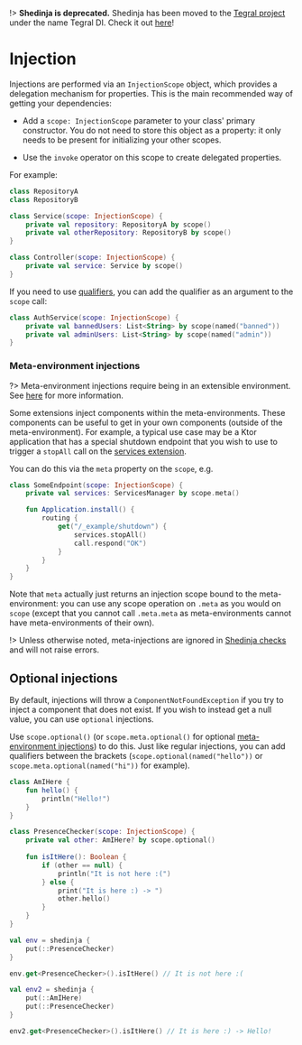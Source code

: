 !> **Shedinja is deprecated.** Shedinja has been moved to the [Tegral project](https://tegral.zoroark.guru) under the name Tegral DI. Check it out [here](https://tegral.zoroark.guru/docs/core/di)!

# Injection

Injections are performed via an `InjectionScope` object, which provides a delegation mechanism for properties. This is the main recommended way of getting your dependencies:

- Add a `scope: InjectionScope` parameter to your class' primary constructor. You do not need to store this object as a property: it only needs to be present for initializing your other scopes.

- Use the `invoke` operator on this scope to create delegated properties.

For example:

```kotlin
class RepositoryA
class RepositoryB

class Service(scope: InjectionScope) {
    private val repository: RepositoryA by scope()
    private val otherRepository: RepositoryB by scope()
}

class Controller(scope: InjectionScope) {
    private val service: Service by scope()
}
```

If you need to use [qualifiers](#qualifiers), you can add the qualifier as an argument to the `scope` call:

```kotlin
class AuthService(scope: InjectionScope) {
    private val bannedUsers: List<String> by scope(named("banned"))
    private val adminUsers: List<String> by scope(named("admin"))
}
```

### Meta-environment injections

?> Meta-environment injections require being in an extensible environment. See [here](extensions/Introduction.md#meta-environment) for more information.

Some extensions inject components within the meta-environments. These components can be useful to get in your own components (outside of the meta-environment). For example, a typical use case may be a Ktor application that has a special shutdown endpoint that you wish to use to trigger a `stopAll` call on the [services extension](extensions/Services.md).

You can do this via the `meta` property on the `scope`, e.g.

```kotlin
class SomeEndpoint(scope: InjectionScope) {
    private val services: ServicesManager by scope.meta()

    fun Application.install() {
        routing {
            get("/_example/shutdown") {
                services.stopAll()
                call.respond("OK")
            }
        }
    }
}
```

Note that `meta` actually just returns an injection scope bound to the meta-environment: you can use any scope operation on `.meta` as you would on `scope` (except that you cannot call `.meta.meta` as meta-environments cannot have meta-environments of their own).

!> Unless otherwise noted, meta-injections are ignored in [Shedinja checks](ShedinjaCheck.md) and will not raise errors.

## Optional injections

By default, injections will throw a `ComponentNotFoundException` if you try to inject a component that does not exist. If you wish to instead get a null value, you can use `optional` injections.

Use `scope.optional()` (or `scope.meta.optional()` for optional [meta-environment injections](#meta-environment-injections)) to do this. Just like regular injections, you can add qualifiers between the brackets (`scope.optional(named("hello"))` or `scope.meta.optional(named("hi"))` for example).

```kotlin
class AmIHere {
    fun hello() {
        println("Hello!")
    }
}

class PresenceChecker(scope: InjectionScope) {
    private val other: AmIHere? by scope.optional()
    
    fun isItHere(): Boolean {
        if (other == null) {
            println("It is not here :(")
        } else {
            print("It is here :) -> ")
            other.hello()
        }
    }
}

val env = shedinja {
    put(::PresenceChecker)
} 

env.get<PresenceChecker>().isItHere() // It is not here :(

val env2 = shedinja {
    put(::AmIHere)
    put(::PresenceChecker)
}

env2.get<PresenceChecker>().isItHere() // It is here :) -> Hello!
```
